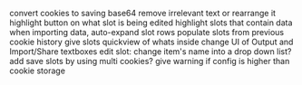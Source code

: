 convert cookies to saving base64
remove irrelevant text or rearrange it
highlight button on what slot is being edited
highlight slots that contain data
when importing data, auto-expand slot rows
populate slots from previous cookie history
give slots quickview of whats inside
change UI of Output and Import/Share textboxes
edit slot: change item's name into a drop down list?
add save slots by using multi cookies?
give warning if config is higher than cookie storage
